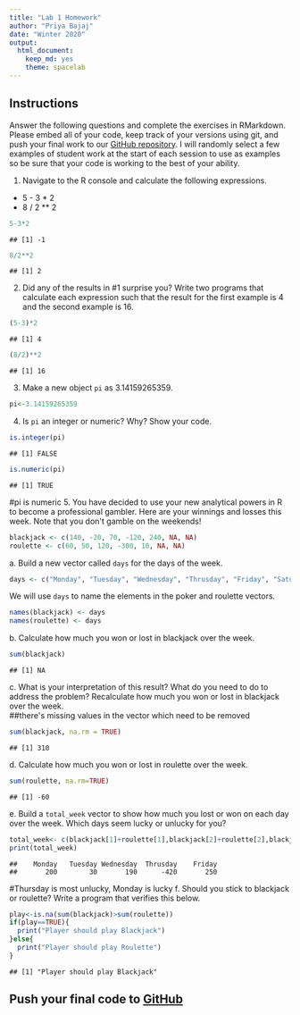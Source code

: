 ```yaml
---
title: "Lab 1 Homework"
author: "Priya Bajaj"
date: "Winter 2020"
output:
  html_document:
    keep_md: yes
    theme: spacelab
---
```


## Instructions
Answer the following questions and complete the exercises in RMarkdown. Please embed all of your code, keep track of your versions using git, and push your final work to our [GitHub repository](https://github.com/FRS417-DataScienceBiologists). I will randomly select a few examples of student work at the start of each session to use as examples so be sure that your code is working to the best of your ability.  

1. Navigate to the R console and calculate the following expressions.  
  + 5 - 3 * 2  
  + 8 / 2 ** 2  

```r
5-3*2
```

```
## [1] -1
```

```r
8/2**2
```

```
## [1] 2
```
2. Did any of the results in #1 surprise you? Write two programs that calculate each expression such that the result for the first example is 4 and the second example is 16.  

```r
(5-3)*2
```

```
## [1] 4
```

```r
(8/2)**2
```

```
## [1] 16
```

3. Make a new object `pi` as 3.14159265359.  


```r
pi<-3.14159265359
```

4. Is `pi` an integer or numeric? Why? Show your code. 

```r
is.integer(pi)
```

```
## [1] FALSE
```

```r
is.numeric(pi)
```

```
## [1] TRUE
```
#pi is numeric
5. You have decided to use your new analytical powers in R to become a professional gambler. Here are your winnings and losses this week. Note that you don't gamble on the weekends!  

```r
blackjack <- c(140, -20, 70, -120, 240, NA, NA)
roulette <- c(60, 50, 120, -300, 10, NA, NA)
```

a. Build a new vector called `days` for the days of the week. 

```r
days <- c("Monday", "Tuesday", "Wednesday", "Thrusday", "Friday", "Saturday", "Sunday")
```

We will use `days` to name the elements in the poker and roulette vectors.

```r
names(blackjack) <- days
names(roulette) <- days
```

b. Calculate how much you won or lost in blackjack over the week.  

```r
sum(blackjack) 
```

```
## [1] NA
```

c. What is your interpretation of this result? What do you need to do to address the problem? Recalculate how much you won or lost in blackjack over the week.  
##there's missing values in the vector which need to be removed

```r
sum(blackjack, na.rm = TRUE)
```

```
## [1] 310
```

d. Calculate how much you won or lost in roulette over the week.  

```r
sum(roulette, na.rm=TRUE)
```

```
## [1] -60
```
e. Build a `total_week` vector to show how much you lost or won on each day over the week. Which days seem lucky or unlucky for you?

```r
total_week<- c(blackjack[1]+roulette[1],blackjack[2]+roulette[2],blackjack[3]+roulette[3],blackjack[4]+roulette[4],blackjack[5]+roulette[5])
print(total_week)
```

```
##    Monday   Tuesday Wednesday  Thrusday    Friday 
##       200        30       190      -420       250
```
#Thursday is most unlucky, Monday is lucky
f. Should you stick to blackjack or roulette? Write a program that verifies this below.  

```r
play<-is.na(sum(blackjack)>sum(roulette))
if(play==TRUE){
  print("Player should play Blackjack")
}else{
  print("Player should play Roulette")
}
```

```
## [1] "Player should play Blackjack"
```

## Push your final code to [GitHub](https://github.com/FRS417-DataScienceBiologists)
